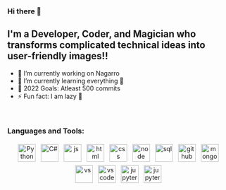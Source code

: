 ### Hi there 👋

## I'm a Developer, Coder, and Magician who transforms complicated technical ideas into user-friendly images!!

- 🔭 I’m currently working on Nagarro
- 🌱 I’m currently learning everything 🤣
- 🥅 2022 Goals: Atleast 500 commits
- ⚡ Fun fact: I am lazy 🥱

<br />

### Languages and Tools:

<p align="center">
<img src="https://images.hdqwalls.com/wallpapers/python-logo-4k-i6.jpg" alt="Python" height="40" style="vertical-align:top; margin:4px">
<img src="https://www.educative.io/cdn-cgi/image/f=auto,fit=contain,w=1200/api/page/6578733290881024/image/download/4517957046632448" alt="C#" height="40" style="vertical-align:top; margin:4px">
<img src="https://encrypted-tbn0.gstatic.com/images?q=tbn:ANd9GcT5wl1yHDBVvICGOC3vW4ZQAoTnNwoipyR1Wg&usqp=CAU" alt="js" height="40" style="vertical-align:top; margin:4px">
<img src="https://banner2.cleanpng.com/20190125/wpj/kisspng-computer-icons-html5-scalable-vector-graphics-port-socialpack-chocolate-icon-5c4b3bbcb7d671.680718971548434364753.jpg" alt="html" height="40" style="vertical-align:top; margin:4px">
<img src="https://www.codespot.org/assets/css.jpg" alt="css" height="40" style="vertical-align:top; margin:4px">
<img src="https://nodejs.org/static/images/logo-hexagon-card.png" alt="node" height="40" style="vertical-align:top; margin:4px">
<img src="https://w7.pngwing.com/pngs/286/519/png-transparent-microsoft-azure-sql-database-microsoft-sql-server-azure-sql-data-warehouse-logo-text-logo-microsoft-azure.png" alt="sql" height="40" style="vertical-align:top; margin:4px">
<img src="https://github.blog/wp-content/uploads/2013/04/0cf7be70-a5e3-11e2-8943-6ac7a953f26d.jpg?resize=1234%2C631" alt="github" height="40" style="vertical-align:top; margin:4px">
<img src="https://www.pngitem.com/pimgs/m/385-3850359_icon-mongodb-logo-hd-png-download.png" alt="mongodb" height="40" style="vertical-align:top; margin:4px">
<img src="https://1000logos.net/wp-content/uploads/2020/08/Visual-Studio-Logo.png" alt="vs" height="40" style="vertical-align:top; margin:4px">
<img src="https://user-images.githubusercontent.com/674621/71187801-14e60a80-2280-11ea-94c9-e56576f76baf.png" alt="vs code" height="40" style="vertical-align:top; margin:4px">
<img src="https://c.neh.tw/thumb/f/720/m2H7K9d3N4Z5i8G6.jpg" alt="jupyter" height="40" style="vertical-align:top; margin:4px">
<img src="https://cdn.eduonix.com/assets/images/header_img/2020010211572811392.png" alt="jupyter" height="40" style="vertical-align:top; margin:4px">
</p>
